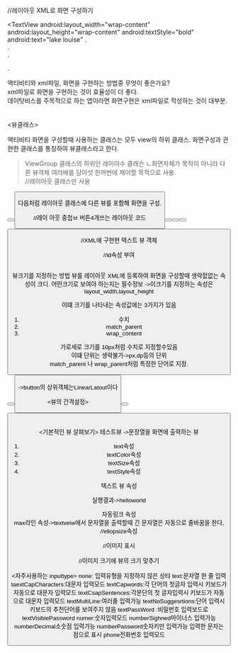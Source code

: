//레이아웃 XML로 화면 구성하기

<?xml version="1.0" encoding="utf-8"?>

<LinearLayout xmlns:android="http://sheamas.andriod.coom/apk/res/android"
        android:layout_width="math+parent"
        android:layout_height="match=parent"
        android:orientation="vertical"
        android:gravity="center">
        <TextView
        android:layout_width="wrap-content"
        android:layout_height="wrap-content"
        android:textStyle="bold"
        android:text="lake louise"
.   
.   
.   

.
</LinearLayout>
   

액티비티와 xml파일, 화면을 구현하는 방법중 무엇이 좋은가요?   
xml파일로 화면을 구현하는 것이 효율성이 더 좋다.   
데이탓비스를 주목적으로 하는 앱이라면 화면구현은 xml파일로 작성하는 것이 대부분.   
<br>   
<뷰클래스>   

액티비티 화면을 구성할때 사용하는 클래스는 모두 view의 하위 클래스.
화면구성과 관현한 클래스를 통칭하여 뷰클래스라고 한다. 
>ViewGroup 클래스의 하위인 레이아수 클래슨 ㄴ화면자체가 목적이 아니라 다른 뷰객체 여러배를 담아섯 한꺼번에 제어할 목적으로 사용.  
//레이아웃 클래스만 사용   

<LinearLayout xmlns:android="http://schemas.android.com/apk/res/android"
        android:layout_width="match_parent"
        android:layout_height="match_parent"
        android:orientation="vertical">
        <Button 
            android:layout_width="wrap_content"
            android:layout_height="wrap_content"
            android:text="Button1"  />
        <Button 
            android:layout_width="wrap_content"
            android:layout_height="wrap_content"
            android:text="Button1"  />

</LineaarLayout>
           
다음처럼 레이아웃 클래스에 다른 뷰를 포함해 화면을 구성.   

//레이 아웃 중첩ㅂ
버튼4개쓰는 레이아웃 코드

<LinearLayout xmlns:android="http://schemas.android.com/apk/res/android"
        android:layout_width="match_parent"
        android:layout_height="match_parent"
        android:orientation="vertical">
        <Button
        android:layout_width="match_parent"
        android:layout_height="match_parent"
        android:text="BUTTON1" />
        <Button
        android:layout_width="match_parent"
        android:layout_height="match_parent"
        android:text="BUTTON2" />
        <LinearLayout
        android:layout_width="match_parent"
        android:layout_height="match_parent"
        android:orientation="horizontal" />
        <Button
          android:layout_width="match_parent"
          android:layout_height="match_parent"
          android:text="BUTTON3" />
        <Button
          android:layout_width="match_parent"
          android:layout_height="match_parent"
          android:text="BUTTON4" />
        </LinearLayout>
    </LinearLayout>

//XML에 구현현 텍스트 뷰 객체   

<TextView
android:layout_width="wrap_content"
android:layout_height="wrap_content"
android:text="hello"/>
   

//id속성 부여   
<TextView
android:id="@+id/text1"
android:layout_width="wrap_content"
android:layout_height="wrap_content"
android:text="hello"/>

<br>
뷰크기를 지정하는 방법
뷰를 레이아웃 XML에 등록하여 화면을 구성할때 생략헔없는 속성이 크디. 
어떤크기로 보여야 하는지는 필수정보
->이크기를 지정하는 속성은 layout_width,layout_height
<TextView
android:id="@+id/text1"
android:layout_width="wrap_content"
android:layout_height="wrap_content"
android:text="hello"/>
   
   이떄 크기를 나타내는 속성값에는 3가지가 있음
   1. 수치   
   2. match_parent   
   3. wrap_content   

   가로세로 크기를 10px처럼 수치로 지정할수있음   
   이떄 단위는 생략불가->px,dp등의 단위   
   match_parent 나 wrap_parent처럼 특정한 단어로 지정.   
   <LinearLayout xmlns:android="http://schemas.android.com/apk/res/android"
        android:layout_width="match_parent"
        android:layout_height="match_parent"
        android:oreintation="vertical"
        android:background="ffff00">
        <Button
            android:layout_width="wrap_parent"
            android:layout_height="wrap_parent"
            android:text="BUTTON1"
            android:backgroundTint="0000ff"/>
        <Button
            android:layout_width="match_parent"
            android:layout_height="wrap_parent"
            android:text="BUTTON1"
            android:backgroundTint="ff0000"/>
</LinearLayout>    
->button의 상위객체는LinearLatout이다 
<br>

<뷰의 간격설정>   
<LinearLayout xmlns:android="http://schemas.android.com/apk/res/android"
        android:layout_width="match_parent"
        android:layout_height="match_parent"
        android:oreintation="horizontal">
        <Button
            android:layout_width="wrap_parent"
            android:layout_height="wrap_parent"
            android:text="BUTTON1"
            android:backgroundTint="#0000ff"
            android:padding="30dp"/>
        <Button
            android:layout_width="match_parent"
            android:layout_height="wrap_parent"
            android:text="BUTTON2"
            android:backgroundTint="#ff0000"
            android:paddingBottom="50dp"
            android:layout_marginLeft="50dp"/>
</LinearLayout>  
<br>
<기본적인 뷰 살펴보기>
테스트뷰
->문장열을 화면에 출력하는 뷰
1. text속성   
2. textColor속성    
3. textSize속성
4. textStyle속성

텍스트 뷰 속성
<TexrView
android:layout_width="match_parent"
android:layout_height="wrap_contnet"
android:text="helloWorld"
android:textColor="#FF0000"
android:textSize="20sp"
android:textStyle="bold"/>

실행결과->helloworld

자동링크 속성
<TextView
android:layout_width="match_parent"
android:layout_height="wrap_contnet"
android:text="이지스퍼블리싱-웹페이지:http://easyspub.com,전화번호:325-1722,이메일:~"
android:autoLink="web|email|phone"/>   
max라인 속성->textveiw에서 문자열을 출력할때 긴 문자열은 자동으로 줄바꿈을 한다, 
//ellopsize속성
<LinearLayout xmlns:android="http://schemas.android.com/apk/res/android"
android:layout_width="match_parent"
android:layout_height="match_parent"
android:oreintation="vertical">
<TextView
android:layout_width="match_parent"
android:layout_height="wrap_parent"
android:text="@string/long_text"
android:singleLine="true"
android:ellipsize="middle"/>
<View
android:layout_width="match_parenet"
android:layout_height="2dp"
android:background="#000000"/>
<TextView
android:layout_width="match_parent"
android:layout_height="wrap_parent"
android:text="@string/long_text"
android:maxLines="3"
android:ellipsize="end"/>
</LinearLayout>
>   
//이미지 표시   
<ImageViiew
android:layout_width="wrap_content"
android:layout-height="wrap_content"
android:background="#ff0000"
android:src="@drawzble/test"/>   
//이미지 크기에 뷰의 크기 맞추기  
<ImageView
android:layout_width="wrap_content"
android:layout_height="wrap_content"
android:maxWidth="100dp"
android:maxxHeight="100dp"
android:adjustViewBounds="true"
android:src="@drawable/test"
android:background="#0000ff"/>
<br>
<자주사용하는 inputtype>
none: 입력유형을 지정하지 않은 상탸
text:문자열 한 줄 입력
taextCapCharacters:대문자 입력모드
textCapwords:각 단어의 첫글자 입력시 키보드가 자동으로 대문자 입력모드
textCsapSentences:각문단의 첫 글자입력시 키보드가 자동으로 대문자 입력모드
textMultiLine:여러줄 입력가능
textNoSuggesrtions:단어 입력시 키보드의 추천단어를 보여주지 않음
textPassWord :비밀번호 입력보드로
textVisiblePassword
numer:숫자입력모드
numberSighned마이너스 입력가능
numberDecimal소숫점 입력가능
numberPassword숫자키만 입력가능 입력한 문자는 점으로 표시
phone전화번호 입력모드
